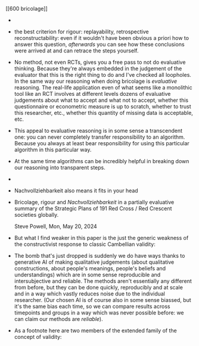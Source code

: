 
[[600 bricolage]]


-  

- the best criterion for rigour: replayability, retrospective reconstructability: even if it wouldn't have been obvious a priori how to answer this question, *afterwards* you can see how these conclusions were arrived at and can retrace the steps yourself.

- No method, not even RCTs, gives you a free pass to not do evaluative thinking. Because they're always embedded in the judgement of the evaluator that this is the right thing to do and I've checked all loopholes. In the same way our reasoning when doing bricolage is *evaluative* reasoning. The real-life application even of what seems like a monolithic tool like an RCT involves at different levels dozens of evaluative judgements about what to accept and what not to accept, whether this questionnaire or econometric measure is up to scratch, whether to trust this researcher, etc., whether this quantity of missing data is acceptable, etc. 

- This appeal to evaluative reasoning is in some sense a transcendent one: you can never completely transfer responsibility to an algorithm. Because you always at least bear responsibility for using this particular algorithm in this particular way.

- At the same time algorithms can be incredibly helpful in breaking down our reasoning into transparent steps.  

-  
- Nachvollziehbarkeit also means it fits in your head

- Bricolage, rigour and *Nachvollziehbarkeit* in a partially evaluative summary of the Strategic Plans of 191 Red Cross / Red Crescent societies globally. 

  Steve Powell, ﻿Mon, May 20, 2024﻿ 

- But what I find weaker in this paper is the just the generic weakness of the constructivist response to classic Cambellian validity: 

- The bomb that's just dropped is suddenly we do have ways thanks to generative AI of making qualitative judgements (about qualitative constructions, about people's meanings, people's beliefs and understandings) which are in some sense reproducible and intersubjective and reliable. The methods aren't essentially any different from before, but they can be done quickly, reproducibly and at scale and in a way which vastly reduces noise due to the individual researcher. (Our chosen AI is of course also in some sense biassed, but it's the same bias each time, so we can compare results across timepoints and groups in a way which was never possible before: we can claim our methods are *reliable*).

- As a footnote here are two members of the extended family of the concept of validity:
